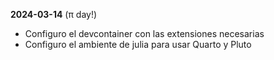 
**2024-03-14** (π day!)

- Configuro el devcontainer con las extensiones necesarias 
- Configuro el ambiente de julia para usar Quarto y Pluto 
[](https://www.paltmeyer.com/blog/posts/tips-and-tricks-for-using-quarto-with-julia/)